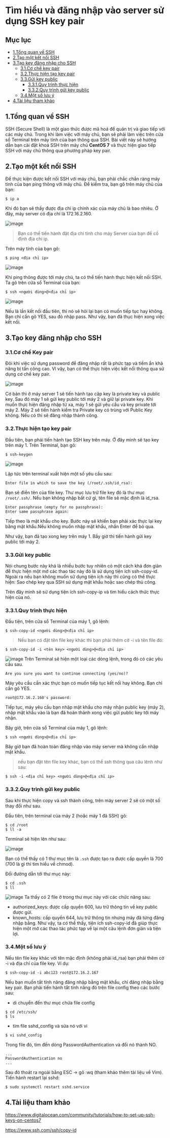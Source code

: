 Tìm hiểu và đăng nhập vào server sử dụng SSH key pair
===
## Mục lục
- [1.Tổng quan về SSH](#1.Tổng-quan-về-SSH)
- [2.Tạo một kết nối SSH](#2.Tạo-một-kết-nối-SSH)
- [3.Tạo key đăng nhập cho SSH](#3.Tạo-key-đăng-nhập-cho-SSH)
    - [3.1.Cơ chế key pair](#3.1.Cơ-chế-key-pair)
    - [3.2.Thực hiện tạo key pair](#3.2.Thực-hiện-tạo-key-pair)
    - [3.3.Gửi key public](#3.3.Gửi-key-public)
        - [3.3.1.Quy trình thực hiện](#3.3.1.Quy-trình-thực-hiện)
        - [3.3.2.Quy trình gửi key public](#3.3.2.Quy-trình-gửi-key-public)
    - [3.4.Một số lưu ý](#3.4.Một-số-lưu-ý)
- [4.Tài liệu tham khảo](#4.Tài-liệu-tham-khảo)
## 1.Tổng quan về SSH
SSH (Secure Shell) là một giao thức được mã hoá để quản trị và giao tiếp với các máy chủ. Trong khi làm việc với máy chủ, bạn sẽ phải làm việc trên cửa sổ Terminal trên máy tính của bạn thông qua SSH. Bài viết này sẽ hướng dẫn bạn cài đặt khoá SSH trên máy chủ **CentOS 7** và thực hiện giao tiếp SSH với máy chủ thông qua phương pháp key pair.
## 2.Tạo một kết nối SSH

Để thực kiện được kết nối SSH với máy chủ, bạn phải chắc chắn ràng máy tính của bạn ping thông với máy chủ. Để kiểm tra, bạn gõ trên máy chủ của bạn:

```
$ ip a
```

Khi đó bạn sẽ thấy được địa chỉ ip chính xác của máy chủ là bao nhiêu. Ở đây, máy server có địa chỉ là 172.16.2.160.

![image](images/ssh01.png "img01")

> Bạn có thể tiến hành đặt địa chỉ tĩnh cho máy Server của bạn để cố định địa chỉ ip.

Trên máy tính của bạn gõ:
```
$ ping <địa chỉ ip>
```

![image](images/ssh02.png "img02")

Khi ping thông được tới máy chủ, ta có thể tiến hành thực hiện kết nối SSH. Ta gõ trên cửa sổ Terminal của bạn:

```
$ ssh <người dùng>@<địa chỉ ip>
```

![image](images/ssh03.png "img03")

Nếu là lần kết nối đầu tiên, thì nó sẽ hỏi lại bạn có muốn tiếp tục hay không. Bạn chỉ cần gõ YES, sau đó nhập pass. Như vậy, bạn đã thục hiện xong việc kết nối.

## 3.Tạo key đăng nhập cho SSH
### 3.1.Cơ chế Key pair
Đôi khi việc sử dụng password để đăng nhập rất là phức tạp và tiềm ẩn khả năng bị tấn công cao. Vì vậy, bạn có thể thực hiện việc kết nối thông qua sử dụng cơ chế key pair.

![image](images/ssh04.png "img04")

Cơ bản thì ở máy server 1 sẽ tiến hành tạo cặp key là private key và public key. Sau đó máy 1 sẽ gửi key public tới máy 2 và giữ lại private key. Khi muốn thực hiện đăng nhập từ xa, máy 1 sẽ gửi yêu cầu và key private tới máy 2. Máy 2 sẽ tiến hành kiểm tra Private key có trùng với Public Key không. Nếu có thì sẽ đăng nhập thành công.
### 3.2.Thực hiện tạo key pair

Đầu tiên, bạn phải tiến hành tạo SSH key trên máy. Ở đây mình sẽ tạo key trên máy 1. Trên Terminal, bạn gõ:

```
$ ssh-keygen
```

![image](images/ssh05.png "img05")

Lập tức trên terminal xuất hiện một số yêu cầu sau:

```
Enter file in which to save the key (/root/.ssh/id_rsa): 
```

Bạn sẽ điền tên của file key. Thư mục lưu trữ file key đó là thư mục `/root/.ssh/`. Nếu bạn không nhập bất cứ gì, tên file sẽ mặc định là id_rsa.

```
Enter passphrase (empty for no passphrase): 
Enter same passphrase again: 
```

Tiếp theo là mật khẩu cho key. Bước này sẽ khiến bạn phải xác thực lại key bằng mật khẩu.Nếu không muốn nhập mật khẩu, nhấn Enter để bỏ qua.

Như vậy, bạn đã tạo xong key trên máy 1. Bầy giờ thì tiến hành gửi key public tới máy 2.

### 3.3.Gửi key public
Nói chung bước này khá là nhiều bước tuy nhiên có một cách khá đơn giản để thực hiện một mớ các thao tác này đó là sử dụng tiện ích ssh-copy-id. Ngoài ra nếu bạn không muốn sử dụng tiện ích này thì cũng có thể thực hiện: Sao chép key qua SSH sử dụng mật khẩu hoặc sao chép thủ công.

Trên đây mình sẽ sử dụng tiện ích ssh-copy-ip và tìm hiểu cách thức thực hiện của nó.
### 3.3.1.Quy trình thực hiện
Đầu tiện, trên cửa sổ Terminal của máy 1, gõ lệnh:

```
$ ssh-copy-id <người dùng>@<địa chỉ ip>
```

> Nếu bạn có đặt tên file key khác thì bạn phải thêm cờ -i và tên file đó:
```
$ ssh-copy-id -i <tên key> <người dùng>@<địa chỉ ip>
```
![image](images/ssh06.png "img06")
Trên Terminal sẽ hiện một loại các dòng lệnh, trong đó có các yêu cầu sau.

```
Are you sure you want to continue connecting (yes/no)?
```

Máy yêu cầu cần xác thực bạn có muốn tiếp tục kết nối hay không. Bạn chỉ cần gõ YES.

```
root@172.16.2.160's password: 
```

Tiếp tục, máy yêu cầu bạn nhập mật khẩu cho máy nhận public key (máy 2), nhập mật khẩu vào là bạn đã hoàn thành xong việc gửi public key tới máy nhận.

Bây giờ, trên cửa sổ Terminal của máy 1, gõ lệnh:

```
$ ssh <người dùng>@<địa chỉ ip>
```

Bây giờ bạn đã hoàn toàn đăng nhập vào máy server mà không cần nhập mật khẩu.

> nếu bạn đặt tên file key khác, bạn có thể ssh thông qua câu lênh như sau:
```
$ ssh -i <địa chỉ key> <người dùng>@<địa chỉ ip>
```


### 3.3.2.Quy trình gửi key public

Sau khi thực hiện copy và ssh thành công, trên máy server 2 sẽ có một số thay đổi như sau.

Đầu tiên, trên terminal của máy 2 (hoặc máy 1 đã SSH) gõ:
```
$ cd /root
$ ll -a
```
Terminal sẽ hiện lên như sau:

![image](images/ssh07.png "img07")

Bạn có thể thấy có 1 thư mục tên là `.ssh` được tạo ra được cấp quyền là 700 (700 là gì thì tìm hiểu về chmod).

Đổi đường dẫn tới thư mục này:
```
$ cd .ssh
$ ll
```
![image](images/ssh08.png "img08")
Ta thấy có 2 file ở trong thư mục này với các chức năng sau:
- authorized_keys: được cấp quyền 600, lưu trữ thông tin về key public được gửi.
- known_hosts: cấp quyền 644, lưu trữ thông tin nhưng máy đã từng đăng nhập bằng.
Như vậy, ta có thể thấy, tiện ích ssh-copy-id đã giúp thực hiện một mớ các thao tác phức tạp về lại một câu lệnh đơn giản và tiện lợi.

### 3.4.Một số lưu ý

Nếu tên file key khác với tên mặc định (không phải id_rsa) bạn phải thêm cờ -i và địa chỉ của file key. Ví dụ:
```
$ ssh-copy-id -i abc123 root@172.16.2.167
```

Nếu bạn muốn tắt tính năng đăng nhập bằng mật khẩu, chỉ đăng nhập bằng key pair. Bạn phải tiến hành tắt tính năng đó trên file config theo các bước sau:
- di chuyển đến thư mục chứa file config
```
$ cd /etc/ssh/
$ ls
```
- tìm file sshd_config và sửa nó với vi
```
$ vi sshd_config
```

Trong file đó, tìm đến dòng PasswordAuthentication và đổi nó thành NO.
```
...
PasswordAuthentication no
...
```
Sau đó thoát ra ngoài bằng ESC -> gõ :wq (tham khảo thêm tài liệu về Vim). Tiến hành restart lại sshd:

```
$ sudo systemctl restart sshd.service
```

## 4.Tài liệu tham khảo

https://www.digitalocean.com/community/tutorials/how-to-set-up-ssh-keys-on-centos7

https://www.ssh.com/ssh/copy-id